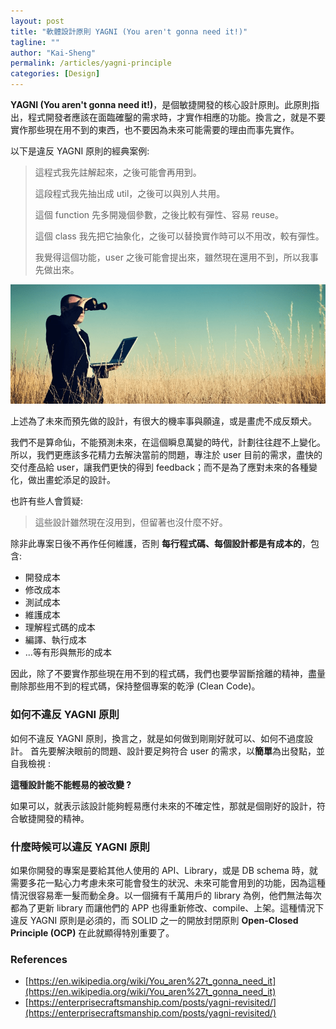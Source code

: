 ```yaml
---
layout: post
title: "軟體設計原則 YAGNI (You aren't gonna need it!)"
tagline: ""
author: "Kai-Sheng"
permalink: /articles/yagni-principle
categories: [Design]
--- 
```



**YAGNI (You aren't gonna need it!)**，是個敏捷開發的核心設計原則。此原則指出，程式開發者應該在面臨確鑿的需求時，才實作相應的功能。換言之，就是不要實作那些現在用不到的東西，也不要因為未來可能需要的理由而事先實作。

以下是違反 YAGNI 原則的經典案例:

>
> 這程式我先註解起來，之後可能會再用到。
>
> 這段程式我先抽出成 util，之後可以與別人共用。
>
> 這個 function 先多開幾個參數，之後比較有彈性、容易 reuse。
>
> 這個 class 我先把它抽象化，之後可以替換實作時可以不用改，較有彈性。
>
> 我覺得這個功能，user 之後可能會提出來，雖然現在還用不到，所以我事先做出來。
>

![YAGNI](/assets/image/yagni.png?size=full)

上述為了未來而預先做的設計，有很大的機率事與願違，或是畫虎不成反類犬。

我們不是算命仙，不能預測未來，在這個瞬息萬變的時代，計劃往往趕不上變化。所以，我們更應該多花精力去解決當前的問題，專注於 user 目前的需求，盡快的交付產品給 user，讓我們更快的得到 feedback；而不是為了應對未來的各種變化，做出畫蛇添足的設計。

也許有些人會質疑: 
> 這些設計雖然現在沒用到，但留著也沒什麼不好。

除非此專案日後不再作任何維護，否則 **每行程式碼、每個設計都是有成本的**，包含:
- 開發成本
- 修改成本
- 測試成本
- 維護成本
- 理解程式碼的成本
- 編譯、執行成本
- ...等有形與無形的成本

因此，除了不要實作那些現在用不到的程式碼，我們也要學習斷捨離的精神，盡量刪除那些用不到的程式碼，保持整個專案的乾淨 (Clean Code)。

### **如何不違反 YAGNI 原則**

如何不違反 YAGNI 原則，換言之，就是如何做到剛剛好就可以、如何不過度設計。
首先要解決眼前的問題、設計要足夠符合 user 的需求，以**簡單**為出發點，並自我檢視 :

**這種設計能不能輕易的被改變 ?**

如果可以，就表示該設計能夠輕易應付未來的不確定性，那就是個剛好的設計，符合敏捷開發的精神。


### **什麼時候可以違反 YAGNI 原則**

如果你開發的專案是要給其他人使用的 API、Library，或是 DB schema 時，就需要多花一點心力考慮未來可能會發生的狀況、未來可能會用到的功能，因為這種情況很容易牽一髮而動全身。以一個擁有千萬用戶的 library 為例，他們無法每次都為了更新 library 而讓他們的 APP 也得重新修改、compile、上架。這種情況下違反 YAGNI 原則是必須的，而 SOLID 之一的開放封閉原則 **Open-Closed Principle (OCP)** 在此就顯得特別重要了。
 

### **References**
- [https://en.wikipedia.org/wiki/You_aren%27t_gonna_need_it](https://en.wikipedia.org/wiki/You_aren%27t_gonna_need_it)
- [https://enterprisecraftsmanship.com/posts/yagni-revisited/](https://enterprisecraftsmanship.com/posts/yagni-revisited/)
